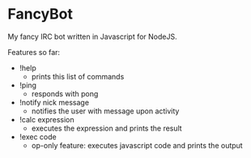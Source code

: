 FancyBot
========

My fancy IRC bot written in Javascript for NodeJS.

Features so far:
- !help
  - prints this list of commands
- !ping
  - responds with pong
- !notify nick message
  - notifies the user with message upon activity
- !calc expression
  - executes the expression and prints the result
- !exec code
  - op-only feature: executes javascript code and prints the output
